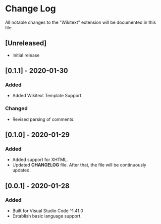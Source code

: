 # Change Log

All notable changes to the "Wikitext" extension will be documented in this file.
<!-- Check [Keep a Changelog](http://keepachangelog.com/) for recommendations on how to structure this file. -->

## [Unreleased]
- Initial release

## [0.1.1] - 2020-01-30
### Added
- Added Wikitext Template Support.

### Changed
- Revised parsing of comments.

## [0.1.0] - 2020-01-29
### Added
- Added support for XHTML.
- Updated __CHANGELOG__ file. After that, the file will be continuously updated.


## [0.0.1] - 2020-01-28
### Added
- Built for Visual Studio Code ^1.41.0
- Establish basic language support.

<!--
Added新功能。
Changed現有功能的更改。
Deprecated用於即將刪除的功能。
Removed現在刪除了功能。
Fixed任何錯誤修復。
Security以防出現漏洞。
-->